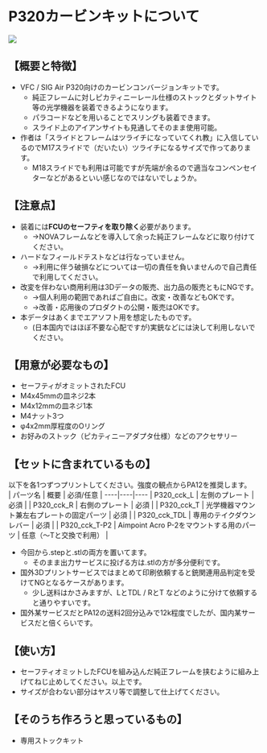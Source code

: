 # P320カービンキットについて
<image src=https://github.com/Qoo622/3D-print/blob/6a8b4064e4e8391d7b31eadb1da7990ca14f92f6/_image/P320/BA2BC6BB-C1B7-4B77-822F-E9AF61F78182.png>

## 【概要と特徴】
- VFC / SIG Air P320向けのカービンコンバージョンキットです。
  - 純正フレームに対しピカティニーレール仕様のストックとダットサイト等の光学機器を装着できるようになります。
  - パラコードなどを用いることでスリングも装着できます。
  - スライド上のアイアンサイトも見通してそのまま使用可能。
- 作者は「スライドとフレームはツライチになっていてくれ教」に入信しているのでM17スライドで（だいたい）ツライチになるサイズで作ってあります。
  - M18スライドでも利用は可能ですが先端が余るので適当なコンペンセイターなどがあるといい感じなのではないでしょうか。

## 【注意点】
- 装着には**FCUのセーフティを取り除く**必要があります。
  - →NOVAフレームなどを導入して余った純正フレームなどに取り付けてください。
- ハードなフィールドテストなどは行なっていません。
  - →利用に伴う破損などについては一切の責任を負いませんので自己責任で利用してください。
- 改変を伴わない商用利用は3Dデータの販売、出力品の販売ともにNGです。
  - →個人利用の範囲であればご自由に。改変・改善などもOKです。
  - →改善・応用後のプロダクトの公開・販売はOKです。
- 本データはあくまでエアソフト用を想定したものです。
  - (日本国内ではほぼ不要な心配ですが)実銃などには決して利用しないでください。

## 【用意が必要なもの】
- セーフティがオミットされたFCU
- M4x45mmの皿ネジ2本
- M4x12mmの皿ネジ1本
- M4ナット3つ
- φ4x2mm厚程度のOリング
- お好みのストック（ピカティニーアダプタ仕様）などのアクセサリー

## 【セットに含まれているもの】
以下を各1つずつプリントしてください。強度の観点からPA12を推奨します。  
| パーツ名  | 概要 | 必須/任意 |
----|----|---- 
| P320_cck_L | 左側のプレート | 必須 |
| P320_cck_R | 右側のプレート | 必須 |
| P320_cck_T | 光学機器マウント兼左右プレートの固定パーツ | 必須 |
| P320_cck_TDL | 専用のテイクダウンレバー | 必須 |
| P320_cck_T-P2 | Aimpoint Acro P-2をマウントする用のパーツ | 任意（〜Tと交換で利用） |

- 今回から.stepと.stlの両方を置いてます。
  - そのまま出力サービスに投げる方は.stlの方が多分便利です。
- 国外3Dプリントサービスではまとめて印刷依頼すると銃関連用品判定を受けてNGとなるケースがあります。
  - 少し送料はかさみますが、LとTDL / RとT などのように分けて依頼すると通りやすいです。
- 国外某サービスだとPA12の送料2回分込みで12k程度でしたが、国内某サービスだと倍くらいです。

## 【使い方】
- セーフティオミットしたFCUを組み込んだ純正フレームを挟むように組み上げてねじ止めしてください。以上です。
- サイズが合わない部分はヤスリ等で調整して仕上げてください。

## 【そのうち作ろうと思っているもの】
- 専用ストックキット
